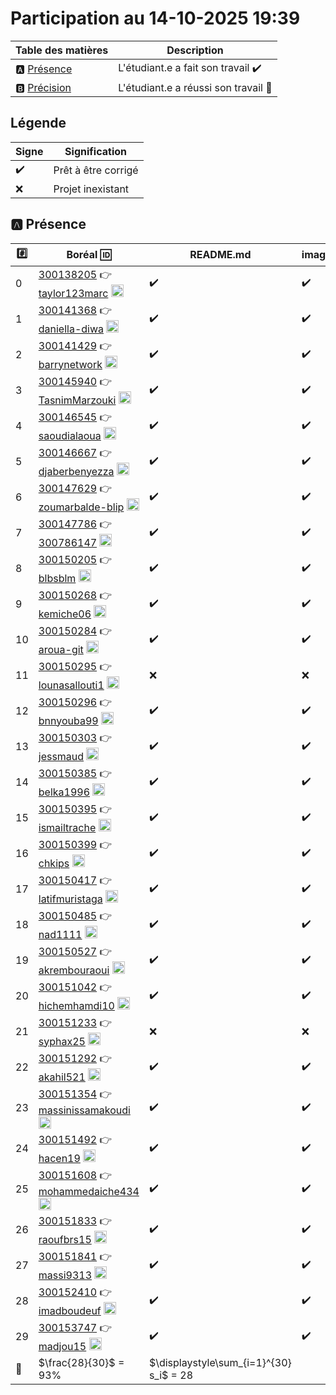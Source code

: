 # Participation au 14-10-2025 19:39

| Table des matières            | Description                                             |
|-------------------------------|---------------------------------------------------------|
| :a: [Présence](#a-présence)   | L'étudiant.e a fait son travail    :heavy_check_mark:   |
| :b: [Précision](#b-précision) | L'étudiant.e a réussi son travail  :tada:               |

## Légende

| Signe              | Signification                 |
|--------------------|-------------------------------|
| :heavy_check_mark: | Prêt à être corrigé           |
| :x:                | Projet inexistant             |

## :a: Présence

|:hash:| Boréal :id:                | README.md    | images |
|------|----------------------------|--------------|--------|
| 0 | [300138205](../300138205/README.md) :point_right: [taylor123marc](https://github.com/taylor123marc) <image src='https://avatars0.githubusercontent.com/u/200685761?s=460&v=4' width=20 height=20></image> | :heavy_check_mark: | :heavy_check_mark: |
| 1 | [300141368](../300141368/README.md) :point_right: [daniella-diwa](https://github.com/daniella-diwa) <image src='https://avatars0.githubusercontent.com/u/132600996?s=460&v=4' width=20 height=20></image> | :heavy_check_mark: | :heavy_check_mark: |
| 2 | [300141429](../300141429/README.md) :point_right: [barrynetwork](https://github.com/barrynetwork) <image src='https://avatars0.githubusercontent.com/u/231347874?s=460&v=4' width=20 height=20></image> | :heavy_check_mark: | :heavy_check_mark: |
| 3 | [300145940](../300145940/README.md) :point_right: [TasnimMarzouki](https://github.com/TasnimMarzouki) <image src='https://avatars0.githubusercontent.com/u/234069235?s=460&v=4' width=20 height=20></image> | :heavy_check_mark: | :heavy_check_mark: |
| 4 | [300146545](../300146545/README.md) :point_right: [saoudialaoua](https://github.com/saoudialaoua) <image src='https://avatars0.githubusercontent.com/u/211592881?s=460&v=4' width=20 height=20></image> | :heavy_check_mark: | :heavy_check_mark: |
| 5 | [300146667](../300146667/README.md) :point_right: [djaberbenyezza](https://github.com/djaberbenyezza) <image src='https://avatars0.githubusercontent.com/u/205994773?s=460&v=4' width=20 height=20></image> | :heavy_check_mark: | :heavy_check_mark: |
| 6 | [300147629](../300147629/README.md) :point_right: [zoumarbalde-blip](https://github.com/zoumarbalde-blip) <image src='https://avatars0.githubusercontent.com/u/231347782?s=460&v=4' width=20 height=20></image> | :heavy_check_mark: | :heavy_check_mark: |
| 7 | [300147786](../300147786/README.md) :point_right: [300786147](https://github.com/300786147) <image src='https://avatars0.githubusercontent.com/u/231366133?s=460&v=4' width=20 height=20></image> | :heavy_check_mark: | :heavy_check_mark: |
| 8 | [300150205](../300150205/README.md) :point_right: [blbsblm](https://github.com/blbsblm) <image src='https://avatars0.githubusercontent.com/u/205994753?s=460&v=4' width=20 height=20></image> | :heavy_check_mark: | :heavy_check_mark: |
| 9 | [300150268](../300150268/README.md) :point_right: [kemiche06](https://github.com/kemiche06) <image src='https://avatars0.githubusercontent.com/u/207268490?s=460&v=4' width=20 height=20></image> | :heavy_check_mark: | :heavy_check_mark: |
| 10 | [300150284](../300150284/README.md) :point_right: [aroua-git](https://github.com/aroua-git) <image src='https://avatars0.githubusercontent.com/u/205994902?s=460&v=4' width=20 height=20></image> | :heavy_check_mark: | :heavy_check_mark: |
| 11 | [300150295](../300150295/README.md) :point_right: [lounasallouti1](https://github.com/lounasallouti1) <image src='https://avatars0.githubusercontent.com/u/205994740?s=460&v=4' width=20 height=20></image> | :x: | :x: |
| 12 | [300150296](../300150296/README.md) :point_right: [bnnyouba99](https://github.com/bnnyouba99) <image src='https://avatars0.githubusercontent.com/u/205198510?s=460&v=4' width=20 height=20></image> | :heavy_check_mark: | :heavy_check_mark: |
| 13 | [300150303](../300150303/README.md) :point_right: [jessmaud](https://github.com/jessmaud) <image src='https://avatars0.githubusercontent.com/u/211592293?s=460&v=4' width=20 height=20></image> | :heavy_check_mark: | :heavy_check_mark: |
| 14 | [300150385](../300150385/README.md) :point_right: [belka1996](https://github.com/belka1996) <image src='https://avatars0.githubusercontent.com/u/205994785?s=460&v=4' width=20 height=20></image> | :heavy_check_mark: | :heavy_check_mark: |
| 15 | [300150395](../300150395/README.md) :point_right: [ismailtrache](https://github.com/ismailtrache) <image src='https://avatars0.githubusercontent.com/u/211577767?s=460&v=4' width=20 height=20></image> | :heavy_check_mark: | :heavy_check_mark: |
| 16 | [300150399](../300150399/README.md) :point_right: [chkips](https://github.com/chkips) <image src='https://avatars0.githubusercontent.com/u/195236786?s=460&v=4' width=20 height=20></image> | :heavy_check_mark: | :heavy_check_mark: |
| 17 | [300150417](../300150417/README.md) :point_right: [latifmuristaga](https://github.com/latifmuristaga) <image src='https://avatars0.githubusercontent.com/u/212187666?s=460&v=4' width=20 height=20></image> | :heavy_check_mark: | :heavy_check_mark: |
| 18 | [300150485](../300150485/README.md) :point_right: [nad1111](https://github.com/nad1111) <image src='https://avatars0.githubusercontent.com/u/205994799?s=460&v=4' width=20 height=20></image> | :heavy_check_mark: | :heavy_check_mark: |
| 19 | [300150527](../300150527/README.md) :point_right: [akrembouraoui](https://github.com/akrembouraoui) <image src='https://avatars0.githubusercontent.com/u/212277460?s=460&v=4' width=20 height=20></image> | :heavy_check_mark: | :heavy_check_mark: |
| 20 | [300151042](../300151042/README.md) :point_right: [hichemhamdi10](https://github.com/hichemhamdi10) <image src='https://avatars0.githubusercontent.com/u/62858035?s=460&v=4' width=20 height=20></image> | :heavy_check_mark: | :heavy_check_mark: |
| 21 | [300151233](../300151233/README.md) :point_right: [syphax25](https://github.com/syphax25) <image src='https://avatars0.githubusercontent.com/u/223416913?s=460&v=4' width=20 height=20></image> | :x: | :x: |
| 22 | [300151292](../300151292/README.md) :point_right: [akahil521](https://github.com/akahil521) <image src='https://avatars0.githubusercontent.com/u/205994792?s=460&v=4' width=20 height=20></image> | :heavy_check_mark: | :heavy_check_mark: |
| 23 | [300151354](../300151354/README.md) :point_right: [massinissamakoudi](https://github.com/massinissamakoudi) <image src='https://avatars0.githubusercontent.com/u/212047331?s=460&v=4' width=20 height=20></image> | :heavy_check_mark: | :heavy_check_mark: |
| 24 | [300151492](../300151492/README.md) :point_right: [hacen19](https://github.com/hacen19) <image src='https://avatars0.githubusercontent.com/u/206000307?s=460&v=4' width=20 height=20></image> | :heavy_check_mark: | :heavy_check_mark: |
| 25 | [300151608](../300151608/README.md) :point_right: [mohammedaiche434](https://github.com/mohammedaiche434) <image src='https://avatars0.githubusercontent.com/u/205994734?s=460&v=4' width=20 height=20></image> | :heavy_check_mark: | :heavy_check_mark: |
| 26 | [300151833](../300151833/README.md) :point_right: [raoufbrs15](https://github.com/raoufbrs15) <image src='https://avatars0.githubusercontent.com/u/109877652?s=460&v=4' width=20 height=20></image> | :heavy_check_mark: | :heavy_check_mark: |
| 27 | [300151841](../300151841/README.md) :point_right: [massi9313](https://github.com/massi9313) <image src='https://avatars0.githubusercontent.com/u/205994823?s=460&v=4' width=20 height=20></image> | :heavy_check_mark: | :heavy_check_mark: |
| 28 | [300152410](../300152410/README.md) :point_right: [imadboudeuf](https://github.com/imadboudeuf) <image src='https://avatars0.githubusercontent.com/u/205994834?s=460&v=4' width=20 height=20></image> | :heavy_check_mark: | :heavy_check_mark: |
| 29 | [300153747](../300153747/README.md) :point_right: [madjou15](https://github.com/madjou15) <image src='https://avatars0.githubusercontent.com/u/211754108?s=460&v=4' width=20 height=20></image> | :heavy_check_mark: | :heavy_check_mark: |
| :abacus: |  $\frac{28}{30}$  =  93% | $\displaystyle\sum_{i=1}^{30} s_i$ = 28 |
